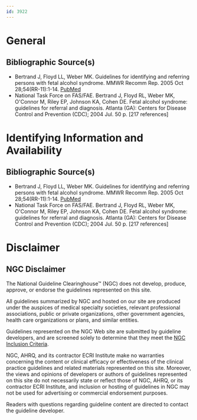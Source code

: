 ```yaml
---
id: 3922
---
```


# General

## Bibliographic Source(s)

- Bertrand J, Floyd LL, Weber MK. Guidelines for identifying and referring persons with fetal alcohol syndrome. MMWR Recomm Rep. 2005 Oct 28;54(RR-11):1-14. [ PubMed ](http://www.ncbi.nlm.nih.gov/entrez/query.fcgi?cmd=Retrieve&db=pubmed&dopt=Abstract&list_uids=16251866)
- National Task Force on FAS/FAE. Bertrand J, Floyd RL, Weber MK, O'Connor M, Riley EP, Johnson KA, Cohen DE. Fetal alcohol syndrome: guidelines for referral and diagnosis. Atlanta (GA): Centers for Disease Control and Prevention (CDC); 2004 Jul. 50 p. [217 references]

# Identifying Information and Availability

## Bibliographic Source(s)

- Bertrand J, Floyd LL, Weber MK. Guidelines for identifying and referring persons with fetal alcohol syndrome. MMWR Recomm Rep. 2005 Oct 28;54(RR-11):1-14. [ PubMed ](http://www.ncbi.nlm.nih.gov/entrez/query.fcgi?cmd=Retrieve&db=pubmed&dopt=Abstract&list_uids=16251866)
- National Task Force on FAS/FAE. Bertrand J, Floyd RL, Weber MK, O'Connor M, Riley EP, Johnson KA, Cohen DE. Fetal alcohol syndrome: guidelines for referral and diagnosis. Atlanta (GA): Centers for Disease Control and Prevention (CDC); 2004 Jul. 50 p. [217 references]

# Disclaimer

## NGC Disclaimer

The National Guideline Clearinghouse™ (NGC) does not develop, produce, approve, or endorse the guidelines represented on this site.

All guidelines summarized by NGC and hosted on our site are produced under the auspices of medical specialty societies, relevant professional associations, public or private organizations, other government agencies, health care organizations or plans, and similar entities.

Guidelines represented on the NGC Web site are submitted by guideline developers, and are screened solely to determine that they meet the [NGC Inclusion Criteria](/help-and-about/summaries/inclusion-criteria).

NGC, AHRQ, and its contractor ECRI Institute make no warranties concerning the content or clinical efficacy or effectiveness of the clinical practice guidelines and related materials represented on this site. Moreover, the views and opinions of developers or authors of guidelines represented on this site do not necessarily state or reflect those of NGC, AHRQ, or its contractor ECRI Institute, and inclusion or hosting of guidelines in NGC may not be used for advertising or commercial endorsement purposes.

Readers with questions regarding guideline content are directed to contact the guideline developer.

